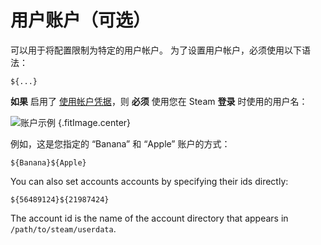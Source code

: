 # 用户账户（可选）

可以用于将配置限制为特定的用户帐户。 为了设置用户帐户，必须使用以下语法：
```
${...}
```
**如果** 启用了 [使用帐户凭据](#what-does-use-account-credentials-do)，则 **必须** 使用您在 Steam **登录** 时使用的用户名：

![账户示例](../../../assets/images/user-account-example.png) {.fitImage.center}

例如，这是您指定的 “Banana” 和 “Apple” 账户的方式：

```
${Banana}${Apple}
```

You can also set accounts accounts by specifying their ids directly:

```
${56489124}${21987424}
```

The account id is the name of the account directory that appears in `/path/to/steam/userdata`.
